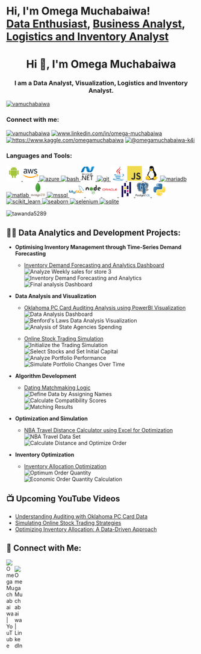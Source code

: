 <h1>Hi, I'm Omega Muchabaiwa! <br/>
<a href="https://github.com/Tawanda5289">Data Enthusiast</a>, 
<a href="https://www.linkedin.com/in/omega-muchabaiwa">Business Analyst</a>, 
<a href="https://www.youtube.com/@OmegaMuchabaiwa-k4i">Logistics and Inventory Analyst</a></h1>
<h1 align="center">Hi 👋, I'm Omega Muchabaiwa</h1>
<h3 align="center">I am a Data Analyst, Visualization, Logistics and Inventory Analyst.</h3>

<p align="left"> <a href="https://twitter.com/vamuchabaiwa" target="blank"><img src="https://img.shields.io/twitter/follow/vamuchabaiwa?logo=twitter&style=for-the-badge" alt="vamuchabaiwa" /></a> </p>

<h3 align="left">Connect with me:</h3>
<p align="left">
<a href="https://twitter.com/vamuchabaiwa" target="blank"><img align="center" src="https://raw.githubusercontent.com/rahuldkjain/github-profile-readme-generator/master/src/images/icons/Social/twitter.svg" alt="vamuchabaiwa" height="30" width="40" /></a>
<a href="https://linkedin.com/in/www.linkedin.com/in/omega-muchabaiwa" target="blank"><img align="center" src="https://raw.githubusercontent.com/rahuldkjain/github-profile-readme-generator/master/src/images/icons/Social/linked-in-alt.svg" alt="www.linkedin.com/in/omega-muchabaiwa" height="30" width="40" /></a>
<a href="https://kaggle.com/https://www.kaggle.com/omegamuchabaiwa" target="blank"><img align="center" src="https://raw.githubusercontent.com/rahuldkjain/github-profile-readme-generator/master/src/images/icons/Social/kaggle.svg" alt="https://www.kaggle.com/omegamuchabaiwa" height="30" width="40" /></a>
<a href="https://www.youtube.com/c/@omegamuchabaiwa-k4i" target="blank"><img align="center" src="https://raw.githubusercontent.com/rahuldkjain/github-profile-readme-generator/master/src/images/icons/Social/youtube.svg" alt="@omegamuchabaiwa-k4i" height="30" width="40" /></a>
</p>

<h3 align="left">Languages and Tools:</h3>
<p align="left"> <a href="https://developer.android.com" target="_blank" rel="noreferrer"> <img src="https://raw.githubusercontent.com/devicons/devicon/master/icons/android/android-original-wordmark.svg" alt="android" width="40" height="40"/> </a> <a href="https://aws.amazon.com" target="_blank" rel="noreferrer"> <img src="https://raw.githubusercontent.com/devicons/devicon/master/icons/amazonwebservices/amazonwebservices-original-wordmark.svg" alt="aws" width="40" height="40"/> </a> <a href="https://azure.microsoft.com/en-in/" target="_blank" rel="noreferrer"> <img src="https://www.vectorlogo.zone/logos/microsoft_azure/microsoft_azure-icon.svg" alt="azure" width="40" height="40"/> </a> <a href="https://www.gnu.org/software/bash/" target="_blank" rel="noreferrer"> <img src="https://www.vectorlogo.zone/logos/gnu_bash/gnu_bash-icon.svg" alt="bash" width="40" height="40"/> </a> <a href="https://dotnet.microsoft.com/" target="_blank" rel="noreferrer"> <img src="https://raw.githubusercontent.com/devicons/devicon/master/icons/dot-net/dot-net-original-wordmark.svg" alt="dotnet" width="40" height="40"/> </a> <a href="https://git-scm.com/" target="_blank" rel="noreferrer"> <img src="https://www.vectorlogo.zone/logos/git-scm/git-scm-icon.svg" alt="git" width="40" height="40"/> </a> <a href="https://www.java.com" target="_blank" rel="noreferrer"> <img src="https://raw.githubusercontent.com/devicons/devicon/master/icons/java/java-original.svg" alt="java" width="40" height="40"/> </a> <a href="https://developer.mozilla.org/en-US/docs/Web/JavaScript" target="_blank" rel="noreferrer"> <img src="https://raw.githubusercontent.com/devicons/devicon/master/icons/javascript/javascript-original.svg" alt="javascript" width="40" height="40"/> </a> <a href="https://www.linux.org/" target="_blank" rel="noreferrer"> <img src="https://raw.githubusercontent.com/devicons/devicon/master/icons/linux/linux-original.svg" alt="linux" width="40" height="40"/> </a> <a href="https://mariadb.org/" target="_blank" rel="noreferrer"> <img src="https://www.vectorlogo.zone/logos/mariadb/mariadb-icon.svg" alt="mariadb" width="40" height="40"/> </a> <a href="https://www.mathworks.com/" target="_blank" rel="noreferrer"> <img src="https://upload.wikimedia.org/wikipedia/commons/2/21/Matlab_Logo.png" alt="matlab" width="40" height="40"/> </a> <a href="https://www.mongodb.com/" target="_blank" rel="noreferrer"> <img src="https://raw.githubusercontent.com/devicons/devicon/master/icons/mongodb/mongodb-original-wordmark.svg" alt="mongodb" width="40" height="40"/> </a> <a href="https://www.microsoft.com/en-us/sql-server" target="_blank" rel="noreferrer"> <img src="https://www.svgrepo.com/show/303229/microsoft-sql-server-logo.svg" alt="mssql" width="40" height="40"/> </a> <a href="https://www.mysql.com/" target="_blank" rel="noreferrer"> <img src="https://raw.githubusercontent.com/devicons/devicon/master/icons/mysql/mysql-original-wordmark.svg" alt="mysql" width="40" height="40"/> </a> <a href="https://nodejs.org" target="_blank" rel="noreferrer"> <img src="https://raw.githubusercontent.com/devicons/devicon/master/icons/nodejs/nodejs-original-wordmark.svg" alt="nodejs" width="40" height="40"/> </a> <a href="https://www.oracle.com/" target="_blank" rel="noreferrer"> <img src="https://raw.githubusercontent.com/devicons/devicon/master/icons/oracle/oracle-original.svg" alt="oracle" width="40" height="40"/> </a> <a href="https://pandas.pydata.org/" target="_blank" rel="noreferrer"> <img src="https://raw.githubusercontent.com/devicons/devicon/2ae2a900d2f041da66e950e4d48052658d850630/icons/pandas/pandas-original.svg" alt="pandas" width="40" height="40"/> </a> <a href="https://www.postgresql.org" target="_blank" rel="noreferrer"> <img src="https://raw.githubusercontent.com/devicons/devicon/master/icons/postgresql/postgresql-original-wordmark.svg" alt="postgresql" width="40" height="40"/> </a> <a href="https://www.python.org" target="_blank" rel="noreferrer"> <img src="https://raw.githubusercontent.com/devicons/devicon/master/icons/python/python-original.svg" alt="python" width="40" height="40"/> </a> <a href="https://scikit-learn.org/" target="_blank" rel="noreferrer"> <img src="https://upload.wikimedia.org/wikipedia/commons/0/05/Scikit_learn_logo_small.svg" alt="scikit_learn" width="40" height="40"/> </a> <a href="https://seaborn.pydata.org/" target="_blank" rel="noreferrer"> <img src="https://seaborn.pydata.org/_images/logo-mark-lightbg.svg" alt="seaborn" width="40" height="40"/> </a> <a href="https://www.selenium.dev" target="_blank" rel="noreferrer"> <img src="https://raw.githubusercontent.com/detain/svg-logos/780f25886640cef088af994181646db2f6b1a3f8/svg/selenium-logo.svg" alt="selenium" width="40" height="40"/> </a> <a href="https://www.sqlite.org/" target="_blank" rel="noreferrer"> <img src="https://www.vectorlogo.zone/logos/sqlite/sqlite-icon.svg" alt="sqlite" width="40" height="40"/> </a> </p>

<p><img align="center" src="https://github-readme-stats.vercel.app/api/top-langs?username=tawanda5289&show_icons=true&locale=en&layout=compact" alt="tawanda5289" /></p>

<h2>👨‍💻 Data Analytics and Development Projects:</h2>

- <b>Optimising Inventory Management through Time-Series Demand Forecasting </b>
  - [Inventory Demand Forecasting and Analytics Dashboard](https://github.com/Tawanda5289/Inventory-Demand-Forecasting)  
    <img src="https://imgur.com/HiJzgKT.png" height="50%" width="50%" alt="Analyze Weekly sales for store 3" />  
    <img src="https://imgur.com/S65gyIs.png" height="50%" width="50%" alt="Inventory Demand Forecasting and Analytics" />  
    <img src="https://imgur.com/9AbkKLF.png" height="50%" width="50%" alt="Final analysis Dashboard" /> 

- <b>Data Analysis and Visualization</b>
  - [Oklahoma PC Card Auditing Analysis using PowerBI Visualization](https://github.com/Tawanda5289/oklahoma-auditing-analysis)  
    <img src="https://imgur.com/IORyWUe.png" height="50%" width="50%" alt="Data Analysis Dashboard" />  
    <img src="https://imgur.com/w2f9vzt.png" height="50%" width="50%" alt="Benford's Laws Data Analysis Visualization" />  
    <img src="https://imgur.com/NiXpw5p.png" height="50%" width="50%" alt="Analysis of State Agencies Spending" />  

  - [Online Stock Trading Simulation](https://github.com/Tawanda5289/Project-stocks)  
    <img src="https://imgur.com/UW6UwW2.png" height="50%" width="50%" alt="Initialize the Trading Simulation" />  
    <img src="https://imgur.com/Lv9RLTW.png" height="50%" width="50%" alt="Select Stocks and Set Initial Capital" />  
    <img src="https://imgur.com/sx0cxdi.png" height="50%" width="50%" alt="Analyze Portfolio Performance" />  
    <img src="https://imgur.com/NmrOxql.png" height="50%" width="50%" alt="Simulate Portfolio Changes Over Time" />  

- <b>Algorithm Development</b>
  - [Dating Matchmaking Logic](https://github.com/Tawanda5289/DatingAlgorithm)  
    <img src="https://imgur.com/7VAAH1X.png" height="50%" width="50%" alt="Define Data by Assigning Names" />  
    <img src="https://imgur.com/kwp1Ksj.png" height="50%" width="50%" alt="Calculate Compatibility Scores" />  
    <img src="https://imgur.com/M58vYAS.png" height="50%" width="50%" alt="Matching Results" />  
- <b>Optimization and Simulation</b>
  - [NBA Travel Distance Calculator using Excel for Optimization](https://github.com/Tawanda5289/NBA-MILES)  
    <img src="https://imgur.com/AQyhxPs.png" height="50%" width="50%" alt="NBA Travel Data Set" />  
    <img src="https://imgur.com/hqLac81.png" height="50%" width="50%" alt="Calculate Distance and Optimize Order" />  

- <b>Inventory Optimization</b>
  - [Inventory Allocation Optimization](https://github.com/Tawanda5289/inventory-allocation)  
    <img src="https://imgur.com/LFXCFAA.png" height="50%" width="50%" alt="Optimum Order Quantity" />  
    <img src="https://imgur.com/suOPYb7.png" height="50%" width="50%" alt="Economic Order Quantity Calculation" />  

<h2>📺 Upcoming YouTube Videos</h2>

- [Understanding Auditing with Oklahoma PC Card Data](https://www.youtube.com/@OmegaMuchabaiwa-k4i)  
- [Simulating Online Stock Trading Strategies](https://www.youtube.com/@OmegaMuchabaiwa-k4i)  
- [Optimizing Inventory Allocation: A Data-Driven Approach](https://www.youtube.com/@OmegaMuchabaiwa-k4i)  

<h2>🤳 Connect with Me:</h2>

[<img align="left" alt="Omega Muchabaiwa | YouTube" width="22px" src="https://cdn.jsdelivr.net/npm/simple-icons@v3/icons/youtube.svg" />][youtube]  
[<img align="left" alt="Omega Muchabaiwa | LinkedIn" width="22px" src="https://cdn.jsdelivr.net/npm/simple-icons@v3/icons/linkedin.svg" />][linkedin]  

[X]: https://x.com/vamuchabaiwa 
[youtube]: https://www.youtube.com/@OmegaMuchabaiwa-k4i  
[linkedin]: https://linkedin.com/in/omega-muchabaiwa  
